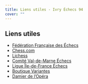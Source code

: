 ```yaml
---
title: Liens utiles - Ivry Échecs 94
cover: ""
---
```




<main class="site-content">

  <!-- Colonne gauche = texte -->

  <div class="main">



<section class="container">
<h1 class="section-title">Liens utiles</h1>

<ul>
  <li><a href="https://www.echecs.asso.fr/" target="_blank" rel="noopener noreferrer">Fédération Française des Échecs</a></li>
  <li><a href="https://www.chess.com" target="_blank" rel="noopener noreferrer">Chess.com</a></li>
  <li><a href="https://lichess.org" target="_blank" rel="noopener noreferrer">Lichess</a></li>
  <li><a href="https://echecs94.fr/" target="_blank" rel="noopener noreferrer">Comité Val-de-Marne Échecs</a></li>
  <li><a href="https://www.idf-echecs.com/pages/" target="_blank" rel="noopener noreferrer">Ligue Île-de-France Échecs</a></li>
  <li><a href="https://www.variantes.com/11-boutique-jeu-echecs" target="_blank" rel="noopener noreferrer">Boutique Variantes</a></li>
  <li><a href="https://damieropera.com/categorie-produit/jeu-dechecs/" target="_blank" rel="noopener noreferrer">Damier de l’Opéra</a></li>
</ul>
</section>
